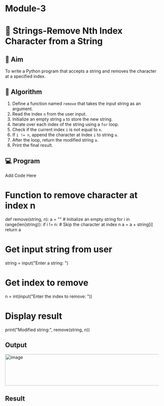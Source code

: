 # Module-3
# 🧹 Strings-Remove Nth Index Character from a String

## 🎯 Aim
To write a Python program that accepts a string and removes the character at a specified index.

## 🧠 Algorithm
1. Define a function named `remove` that takes the input string as an argument.
2. Read the index `n` from the user input.
3. Initialize an empty string `a` to store the new string.
4. Iterate over each index of the string using a `for` loop.
5. Check if the current index `i` is not equal to `n`.
6. If `i != n`, append the character at index `i` to string `a`.
7. After the loop, return the modified string `a`.
8. Print the final result.

## 💻 Program
Add Code Here
# Function to remove character at index n
def remove(string, n):
    a = ""  # Initialize an empty string
    for i in range(len(string)):
        if i != n:  # Skip the character at index n
            a = a + string[i]
    return a

# Get input string from user
string = input("Enter a string: ")

# Get index to remove
n = int(input("Enter the index to remove: "))

# Display result
print("Modified string:", remove(string, n))

## Output
<img width="799" height="103" alt="image" src="https://github.com/user-attachments/assets/3e436ef5-0879-45bc-9020-d1038a7cc04a" />


## Result
